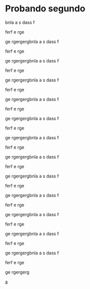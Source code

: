 # Probando segundo

bnla
a
s
dass
f


ferf
e
rge




ge
rgergergbnla
a
s
dass
f


ferf
e
rge




ge
rgergergbnla
a
s
dass
f


ferf
e
rge




ge
rgergergbnla
a
s
dass
f


ferf
e
rge




ge
rgergergbnla
a
s
dass
f


ferf
e
rge




ge
rgergergbnla
a
s
dass
f


ferf
e
rge




ge
rgergergbnla
a
s
dass
f


ferf
e
rge




ge
rgergergbnla
a
s
dass
f


ferf
e
rge




ge
rgergergbnla
a
s
dass
f


ferf
e
rge




ge
rgergergbnla
a
s
dass
f


ferf
e
rge




ge
rgergergbnla
a
s
dass
f


ferf
e
rge




ge
rgergergbnla
a
s
dass
f


ferf
e
rge




ge
rgergergbnla
a
s
dass
f


ferf
e
rge




ge
rgergerg


[a](#probandosegundo)
